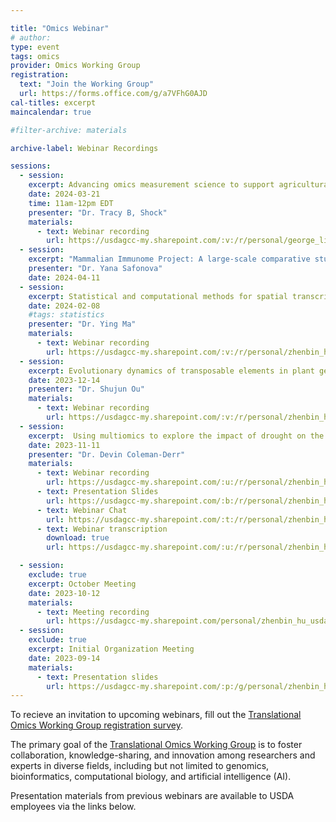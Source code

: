 ```yaml
---

title: "Omics Webinar"
# author: 
type: event
tags: omics
provider: Omics Working Group
registration: 
  text: "Join the Working Group"
  url: https://forms.office.com/g/a7VFhG0AJD
cal-titles: excerpt
maincalendar: true

#filter-archive: materials

archive-label: Webinar Recordings

sessions:
  - session:
    excerpt: Advancing omics measurement science to support agricultural research
    date: 2024-03-21
    time: 11am-12pm EDT
    presenter: "Dr. Tracy B, Shock"
    materials:
      - text: Webinar recording
        url: https://usdagcc-my.sharepoint.com/:v:/r/personal/george_liu_usda_gov/Documents/publication/Hu%20Zhenbin/TOmics%20WG/20240321Recording/GMT20240321-145942_Recording_1920x1080.mp4?csf=1&web=1
  - session:
    excerpt: "Mammalian Immunome Project: A large-scale comparative study of mammalian adaptive immune system"
    presenter: "Dr. Yana Safonova"
    date: 2024-04-11
  - session:
    excerpt: Statistical and computational methods for spatial transcriptomics data analysis
    date: 2024-02-08
    #tags: statistics
    presenter: "Dr. Ying Ma"
    materials:
      - text: Webinar recording
        url: https://usdagcc-my.sharepoint.com/:v:/r/personal/zhenbin_hu_usda_gov/Documents/Yingma_2.8.2024/GMT20240208-155809_Recording_1920x1080.mp4?csf=1&web=1
  - session:
    excerpt: Evolutionary dynamics of transposable elements in plant genomes
    date: 2023-12-14
    presenter: "Dr. Shujun Ou"
    materials:
      - text: Webinar recording
        url: https://usdagcc-my.sharepoint.com/:v:/r/personal/zhenbin_hu_usda_gov/Documents/Working_group12142023/GMT20231214-160001_Recording_1920x1200.mp4?csf=1&web=1
  - session:
    excerpt:  Using multiomics to explore the impact of drought on the root microbiome
    date: 2023-11-11
    presenter: "Dr. Devin Coleman-Derr"
    materials:
      - text: Webinar recording
        url: https://usdagcc-my.sharepoint.com/:u:/r/personal/zhenbin_hu_usda_gov/Documents/Devin_11.9.2023/GMT20231109-160005_Recording.m4a?csf=1&web=1
      - text: Presentation Slides
        url: https://usdagcc-my.sharepoint.com/:b:/r/personal/zhenbin_hu_usda_gov/Documents/Devin_11.9.2023/2023%20SCINet%20%20Seminar.pdf?csf=1&web=1&e=B5l3gF
      - text: Webinar Chat
        url: https://usdagcc-my.sharepoint.com/:t:/r/personal/zhenbin_hu_usda_gov/Documents/Devin_11.9.2023/GMT20231109-160005_Recording.txt?csf=1&web=1&e=RnA2ON
      - text: Webinar transcription
        download: true
        url: https://usdagcc-my.sharepoint.com/:u:/r/personal/zhenbin_hu_usda_gov/Documents/Devin_11.9.2023/GMT20231109-160005_Recording.transcript.vtt?csf=1&web=1&e=fVSYH0  

  - session:
    exclude: true
    excerpt: October Meeting
    date: 2023-10-12
    materials: 
      - text: Meeting recording
        url: https://usdagcc-my.sharepoint.com/personal/zhenbin_hu_usda_gov/_layouts/15/stream.aspx?id=%2Fpersonal%2Fzhenbin_hu_usda_gov%2FDocuments%2FGMT20231012-145931_Recording_1920x1200%2Emp4
  - session:
    exclude: true
    excerpt: Initial Organization Meeting
    date: 2023-09-14
    materials:  
      - text: Presentation slides
        url: https://usdagcc-my.sharepoint.com/:p:/g/personal/zhenbin_hu_usda_gov/EY5hplNYaDZAkG4fapkIarAB21t6wlyBXm0djmC65_zLwQ
---
```


To recieve an invitation to upcoming webinars, fill out the [Translational Omics Working Group registration survey](https://forms.office.com/g/tgh4SxRqit). <!--excerpt-->

The primary goal of the [Translational Omics Working Group](/research/working-groups/omics) is to foster collaboration, knowledge-sharing, and innovation among researchers and experts in diverse fields, including but not limited to genomics, bioinformatics, computational biology, and artificial intelligence (AI).

Presentation materials from previous webinars are available to USDA employees via the links below.
